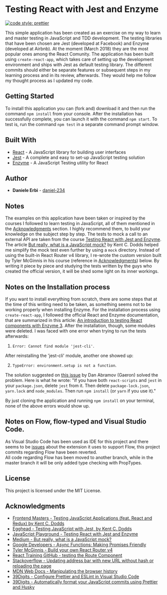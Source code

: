 # Testing React with Jest and Enzyme

[![code style: prettier](https://img.shields.io/badge/code_style-prettier-ff69b4.svg?style=flat-square)](https://github.com/prettier/prettier)

This simple application has been created as an exercise on my way to learn and master testing in JavaScript and TDD development.
The testing libraries that have been chosen are Jest (developed at Facebook) and Enzyme (developed at Airbnb). At the moment (March 2018) they are the most popular ones among the React Comunity.
The application has been built using `create-react-app`, which takes care of setting up the development environment and ships with Jest as default testing library.
The different commits should either be separate features or subsequent steps in my learning process and in its review, afterwards. They would help me follow my thought process as I updated my code.

## Getting Started

To install this application you can (fork and) download it and then run the command `npm install` from your console.
After the installation has successfully complete, you can launch it with the command `npm start`.
To test is, run the command `npm test` in a separate command prompt window.

## Built With

- [React](https://reactjs.org/) - A JavaScript library for building user interfaces
- [Jest](https://facebook.github.io/jest/) - A complete and easy to set-up JavaScript testing solution
- [Enzyme](http://airbnb.io/enzyme/) - A JavaScript Testing utility for React

## Author

- **Daniele Erbì** - [daniel-234](https://github.com/daniel-234)

## Notes

The examples on this application have been taken or inspired by the courses I followed to learn testing in JavaScript, all of them mentioned in the [Acknowledgments](#acknowledgments) section. I highly recommend them, to build your knowledge on the subject step by step.
The tests to mock a call to an external API are taken from the course [Testing React with Jest and Enzyme](https://javascriptplayground.com/testing-react-enzyme-jest/). The article [But really, what is a JavaScript mock?](https://blog.kentcdodds.com/but-really-what-is-a-javascript-mock-10d060966f7d) by Kent C. Dodds helped me simplify the mock test even further by using a `mock` directory.
Instead of using the built-in React Router v4 library, I re-wrote the custom version built by Tyler McGinnis in his course (reference in [Acknowledgments](#acknowledgments)) below. By writing it piece by piece and studying the tests written by the guys who created the official version, it will be shed some light on its inner workings.

## Notes on the Installation process

If you want to install everything from scratch, there are some steps that at the time of this writing need to be taken, as something seems not to be working properly when installing Enzyme.
For the installation process using `create-react-app`, I followed the official React and Enzyme documentation, that are summarized in this article: [An introduction to testing React components with Enzyme 3](https://javascriptplayground.com/introduction-to-react-tests-enzyme/).
After the installation, though, some modules were deleted. I was faced with one error when trying to run the tests afterwards:

1.  `Error: Cannot find module 'jest-cli'`.

After reinstalling the 'jest-cli' module, another one showed up:

2.  `TypeError: environment.setup is not a function`.

The solution suggested on [this issue](https://github.com/facebook/jest/issues/5119) by Dan Abramov (Gaeron) solved the problem.
Here is what he wrote: "If you have both `react-scripts` and `jest` in your `package.json`, delete `jest` from it. Then delete `package-lock.json`, `yarn.lock` and `node_modules`. Then run `npm install` (or `yarn` if you use it)."

By just cloning the application and running `npm install` on your terminal, none of the above errors would show up.

## Notes on Flow, flow-typed and Visual Studio Code. 

As Visual Studio Code has been used as IDE for this project and there seems to be [issues](https://github.com/flowtype/flow-for-vscode/issues/240) about the extension it uses to support Flow, this project commits regarding Flow have been reverted.   
All code regarding Flow has been moved to another branch, while in the master branch it will be only added type checking with PropTypes. 

## License

This project is licensed under the MIT License.

## Acknowledgments

- [Frontend Masters - Testing JavaScript Applications (feat. React and Redux) by Kent C. Dodds](https://frontendmasters.com/courses/testing-javascript/)
- [Egghead - Testing JavaScript with Jest, by Kent C. Dodds](https://egghead.io/playlists/testing-javascript-with-jest-a36c4074)
- [JavaScript Playground - Testing React with Jest and Enzyme](https://javascriptplayground.com/testing-react-enzyme-jest/)
- [Medium - But really, what is a JavaScript mock?](https://blog.kentcdodds.com/but-really-what-is-a-javascript-mock-10d060966f7d)
- [Google Developers - Async Functions: Making Promises Friendly](https://developers.google.com/web/fundamentals/primers/async-functions)
- [Tyler McGinnis - Build your own React Router v4](https://tylermcginnis.com/build-your-own-react-router-v4/)
- [React Training GitHub - testing the Route Component](https://github.com/ReactTraining/react-router/blob/master/packages/react-router/modules/__tests__/Route-test.js)
- [Stackoverflow - Updating address bar with new URL without hash or reloading the page](https://stackoverflow.com/questions/3338642/updating-address-bar-with-new-url-without-hash-or-reloading-the-page)
- [MDN Web Docs - Manipulating the browser history](<https://developer.mozilla.org/en-US/docs/Web/API/History_API#The_pushState()_method>)
- [39Digits - Configure Prettier and ESLint in Visual Studio Code](https://www.39digits.com/configure-prettier-and-eslint-in-visual-studio-code/)
- [39Digits - Automatically format your JavaScript commits using Prettier and Husky](https://www.39digits.com/automatically-format-your-javascript-commits-using-prettier-and-husky/)